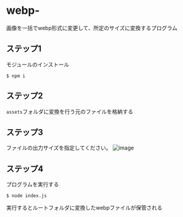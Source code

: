 # webp-
画像を一括でwebp形式に変更して、所定のサイズに変換するプログラム

## ステップ1
モジュールのインストール
```
$ npm i
```

## ステップ2
`assets`フォルダに変換を行う元のファイルを格納する

## ステップ3
ファイルの出力サイズを指定してください。
![image](https://user-images.githubusercontent.com/56786203/147047311-91b64899-eb4f-492d-a252-7fbe11817f14.png)


## ステップ4
プログラムを実行する

```
$ node index.js
```

実行するとルートフォルダに変換したwebpファイルが保管される
